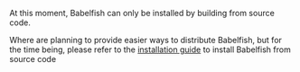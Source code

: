 At this moment, Babelfish can only be installed by building from source code.

Where are planning to provide easier ways to distribute Babelfish, but for the time being, please refer to the [installation guide](/docs/installation/compiling-babelfish-from-source/) to install Babelfish from source code
